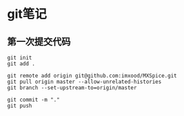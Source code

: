 # git笔记

## 第一次提交代码

    git init
    git add .

    git remote add origin git@github.com:imxood/MXSpice.git
    git pull origin master --allow-unrelated-histories
    git branch --set-upstream-to=origin/master

    git commit -m "."
    git push
